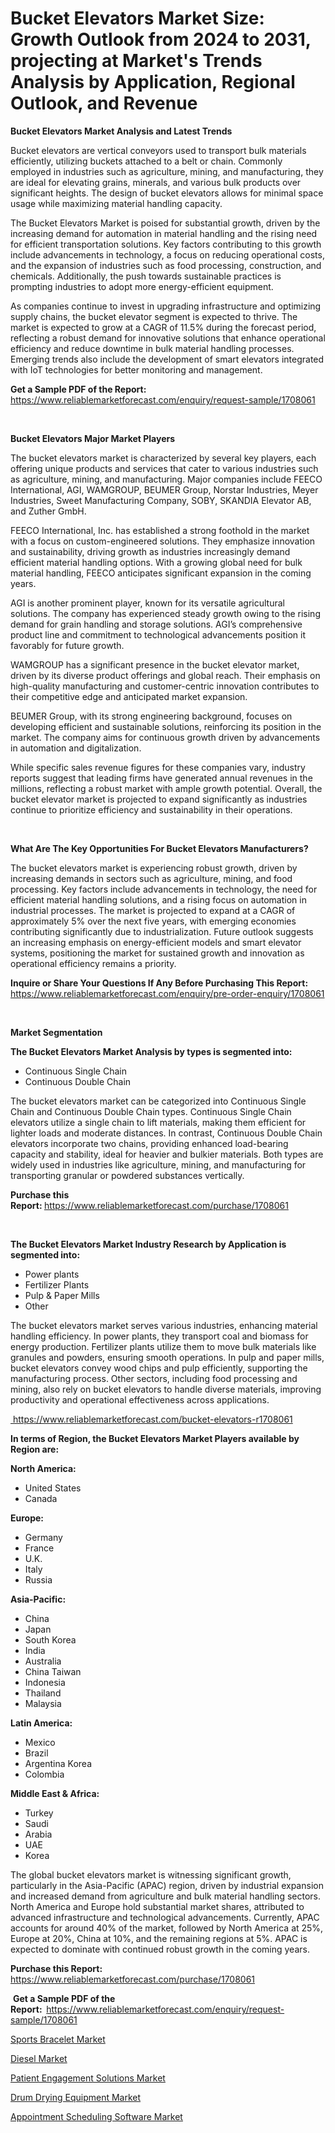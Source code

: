 <p><h1>Bucket Elevators Market Size: Growth Outlook from 2024 to 2031, projecting at Market's Trends Analysis by Application, Regional Outlook, and Revenue</h1></p><p><strong>Bucket Elevators Market Analysis and Latest Trends</strong></p>
<p><p>Bucket elevators are vertical conveyors used to transport bulk materials efficiently, utilizing buckets attached to a belt or chain. Commonly employed in industries such as agriculture, mining, and manufacturing, they are ideal for elevating grains, minerals, and various bulk products over significant heights. The design of bucket elevators allows for minimal space usage while maximizing material handling capacity.</p><p>The Bucket Elevators Market is poised for substantial growth, driven by the increasing demand for automation in material handling and the rising need for efficient transportation solutions. Key factors contributing to this growth include advancements in technology, a focus on reducing operational costs, and the expansion of industries such as food processing, construction, and chemicals. Additionally, the push towards sustainable practices is prompting industries to adopt more energy-efficient equipment.</p><p>As companies continue to invest in upgrading infrastructure and optimizing supply chains, the bucket elevator segment is expected to thrive. The market is expected to grow at a CAGR of 11.5% during the forecast period, reflecting a robust demand for innovative solutions that enhance operational efficiency and reduce downtime in bulk material handling processes. Emerging trends also include the development of smart elevators integrated with IoT technologies for better monitoring and management.</p></p>
<p><strong>Get a Sample PDF of the Report:&nbsp;</strong> <a href="https://www.reliablemarketforecast.com/enquiry/request-sample/1708061?utm_campaign=1283&utm_medium=2&utm_source=Github&utm_content=ia&utm_term=07102024&utm_id=bucket-elevators">https://www.reliablemarketforecast.com/enquiry/request-sample/1708061</a></p>
<p>&nbsp;</p>
<p><strong>Bucket Elevators Major Market Players</strong></p>
<p><p>The bucket elevators market is characterized by several key players, each offering unique products and services that cater to various industries such as agriculture, mining, and manufacturing. Major companies include FEECO International, AGI, WAMGROUP, BEUMER Group, Norstar Industries, Meyer Industries, Sweet Manufacturing Company, SOBY, SKANDIA Elevator AB, and Zuther GmbH.</p><p>FEECO International, Inc. has established a strong foothold in the market with a focus on custom-engineered solutions. They emphasize innovation and sustainability, driving growth as industries increasingly demand efficient material handling options. With a growing global need for bulk material handling, FEECO anticipates significant expansion in the coming years.</p><p>AGI is another prominent player, known for its versatile agricultural solutions. The company has experienced steady growth owing to the rising demand for grain handling and storage solutions. AGI’s comprehensive product line and commitment to technological advancements position it favorably for future growth.</p><p>WAMGROUP has a significant presence in the bucket elevator market, driven by its diverse product offerings and global reach. Their emphasis on high-quality manufacturing and customer-centric innovation contributes to their competitive edge and anticipated market expansion.</p><p>BEUMER Group, with its strong engineering background, focuses on developing efficient and sustainable solutions, reinforcing its position in the market. The company aims for continuous growth driven by advancements in automation and digitalization.</p><p>While specific sales revenue figures for these companies vary, industry reports suggest that leading firms have generated annual revenues in the millions, reflecting a robust market with ample growth potential. Overall, the bucket elevator market is projected to expand significantly as industries continue to prioritize efficiency and sustainability in their operations.</p></p>
<p>&nbsp;</p>
<p><strong>What Are The Key Opportunities For Bucket Elevators Manufacturers?</strong></p>
<p><p>The bucket elevators market is experiencing robust growth, driven by increasing demands in sectors such as agriculture, mining, and food processing. Key factors include advancements in technology, the need for efficient material handling solutions, and a rising focus on automation in industrial processes. The market is projected to expand at a CAGR of approximately 5% over the next five years, with emerging economies contributing significantly due to industrialization. Future outlook suggests an increasing emphasis on energy-efficient models and smart elevator systems, positioning the market for sustained growth and innovation as operational efficiency remains a priority.</p></p>
<p><strong>Inquire or Share Your Questions If Any Before Purchasing This Report:</strong> <a href="https://www.reliablemarketforecast.com/enquiry/pre-order-enquiry/1708061?utm_campaign=1283&utm_medium=2&utm_source=Github&utm_content=ia&utm_term=07102024&utm_id=bucket-elevators">https://www.reliablemarketforecast.com/enquiry/pre-order-enquiry/1708061</a></p>
<p>&nbsp;</p>
<p><strong>Market Segmentation</strong></p>
<p><strong>The Bucket Elevators Market Analysis by types is segmented into:</strong></p>
<p><ul><li>Continuous Single Chain</li><li>Continuous Double Chain</li></ul></p>
<p><p>The bucket elevators market can be categorized into Continuous Single Chain and Continuous Double Chain types. Continuous Single Chain elevators utilize a single chain to lift materials, making them efficient for lighter loads and moderate distances. In contrast, Continuous Double Chain elevators incorporate two chains, providing enhanced load-bearing capacity and stability, ideal for heavier and bulkier materials. Both types are widely used in industries like agriculture, mining, and manufacturing for transporting granular or powdered substances vertically.</p></p>
<p><strong>Purchase this Report:&nbsp;</strong><a href="https://www.reliablemarketforecast.com/purchase/1708061?utm_campaign=1283&utm_medium=2&utm_source=Github&utm_content=ia&utm_term=07102024&utm_id=bucket-elevators">https://www.reliablemarketforecast.com/purchase/1708061</a></p>
<p>&nbsp;</p>
<p><strong>The Bucket Elevators Market Industry Research by Application is segmented into:</strong></p>
<p><ul><li>Power plants</li><li>Fertilizer Plants</li><li>Pulp & Paper Mills</li><li>Other</li></ul></p>
<p><p>The bucket elevators market serves various industries, enhancing material handling efficiency. In power plants, they transport coal and biomass for energy production. Fertilizer plants utilize them to move bulk materials like granules and powders, ensuring smooth operations. In pulp and paper mills, bucket elevators convey wood chips and pulp efficiently, supporting the manufacturing process. Other sectors, including food processing and mining, also rely on bucket elevators to handle diverse materials, improving productivity and operational effectiveness across applications.</p></p>
<p><a href="https://www.reliablemarketforecast.com/bucket-elevators-r1708061?utm_campaign=1283&utm_medium=2&utm_source=Github&utm_content=ia&utm_term=07102024&utm_id=bucket-elevators">&nbsp;https://www.reliablemarketforecast.com/bucket-elevators-r1708061</a></p>
<p><strong>In terms of Region, the Bucket Elevators Market Players available by Region are:</strong></p>
<p>
    <p> <strong> North America: </strong>
        <ul>
            <li>United States</li>
            <li>Canada</li>
        </ul>
        </p> 
    <p> <strong> Europe: </strong>
        <ul>
            <li>Germany</li>
            <li>France</li>
            <li>U.K.</li>
            <li>Italy</li>
            <li>Russia</li>
        </ul>
        </p> 
    <p> <strong> Asia-Pacific: </strong>
        <ul>
            <li>China</li>
            <li>Japan</li>
            <li>South Korea</li>
            <li>India</li>
            <li>Australia</li>
            <li>China Taiwan</li>
            <li>Indonesia</li>
            <li>Thailand</li>
            <li>Malaysia</li>
        </ul>
        </p> 
    <p> <strong> Latin America: </strong>
        <ul>
            <li>Mexico</li>
            <li>Brazil</li>
            <li>Argentina Korea</li>
            <li>Colombia</li>
        </ul>
        </p> 
    <p> <strong> Middle East & Africa: </strong>
        <ul>
            <li>Turkey</li>
            <li>Saudi</li>
            <li>Arabia</li>
            <li>UAE</li>
            <li>Korea</li>
        </ul>
    </p>
    </p>
<p><p>The global bucket elevators market is witnessing significant growth, particularly in the Asia-Pacific (APAC) region, driven by industrial expansion and increased demand from agriculture and bulk material handling sectors. North America and Europe hold substantial market shares, attributed to advanced infrastructure and technological advancements. Currently, APAC accounts for around 40% of the market, followed by North America at 25%, Europe at 20%, China at 10%, and the remaining regions at 5%. APAC is expected to dominate with continued robust growth in the coming years.</p></p>
<p><strong>Purchase this Report: </strong><a href="https://www.reliablemarketforecast.com/purchase/1708061?utm_campaign=1283&utm_medium=2&utm_source=Github&utm_content=ia&utm_term=07102024&utm_id=bucket-elevators">https://www.reliablemarketforecast.com/purchase/1708061</a></p>
<p>&nbsp;<strong>Get a Sample PDF of the Report:&nbsp;&nbsp;</strong><a href="https://www.reliablemarketforecast.com/enquiry/request-sample/1708061?utm_campaign=1283&utm_medium=2&utm_source=Github&utm_content=ia&utm_term=07102024&utm_id=bucket-elevators">https://www.reliablemarketforecast.com/enquiry/request-sample/1708061</a></p>
<p><strong></strong></p>
<p><p><a href="https://issuu.com/reportprime-2/docs/sports-bracelet-market-size-2030.pp_ff4c3e906e6273?utm_campaign=1283&utm_medium=2&utm_source=Github&utm_content=ia&utm_term=07102024&utm_id=bucket-elevators">Sports Bracelet Market</a></p><p><a href="https://issuu.com/reportprime-2/docs/diesel-market-size-2030.pptx_e63f73f18ba228?utm_campaign=1283&utm_medium=2&utm_source=Github&utm_content=ia&utm_term=07102024&utm_id=bucket-elevators">Diesel Market</a></p><p><a href="https://www.linkedin.com/pulse/patient-engagement-solutions-market-outlook-forecast-from-2024-jiwve?utm_campaign=1283&utm_medium=2&utm_source=Github&utm_content=ia&utm_term=07102024&utm_id=bucket-elevators">Patient Engagement Solutions Market</a></p><p><a href="https://github.com/dringals/Market-Research-Report-List-6/blob/main/drum-drying-equipment-market.md?utm_campaign=1283&utm_medium=2&utm_source=Github&utm_content=ia&utm_term=07102024&utm_id=bucket-elevators">Drum Drying Equipment Market</a></p><p><a href="https://www.linkedin.com/pulse/appointment-scheduling-software-market-navigating-challenges-u3hte?utm_campaign=1283&utm_medium=2&utm_source=Github&utm_content=ia&utm_term=07102024&utm_id=bucket-elevators">Appointment Scheduling Software Market</a></p></p>